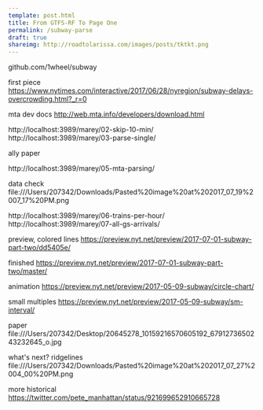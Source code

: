 ```yaml
---
template: post.html
title: From GTFS-RF To Page One
permalink: /subway-parse
draft: true
shareimg: http://roadtolarissa.com/images/posts/tktkt.png
---
```



github.com/1wheel/subway

first piece
https://www.nytimes.com/interactive/2017/06/28/nyregion/subway-delays-overcrowding.html?_r=0

mta dev docs
http://web.mta.info/developers/download.html

http://localhost:3989/marey/02-skip-10-min/
http://localhost:3989/marey/03-parse-single/

ally paper

http://localhost:3989/marey/05-mta-parsing/

data check
file:///Users/207342/Downloads/Pasted%20image%20at%202017_07_19%2007_17%20PM.png

http://localhost:3989/marey/06-trains-per-hour/
http://localhost:3989/marey/07-all-gs-arrivals/

preview, colored lines
https://preview.nyt.net/preview/2017-07-01-subway-part-two/dd5405e/


finished
https://preview.nyt.net/preview/2017-07-01-subway-part-two/master/

animation 
https://preview.nyt.net/preview/2017-05-09-subway/circle-chart/

small multiples
https://preview.nyt.net/preview/2017-05-09-subway/sm-interval/

paper
file:///Users/207342/Desktop/20645278_10159216570605192_6791273650243232645_o.jpg

what's next?
ridgelines
file:///Users/207342/Downloads/Pasted%20image%20at%202017_07_27%2004_00%20PM.png

more historical
https://twitter.com/pete_manhattan/status/921699652910665728
